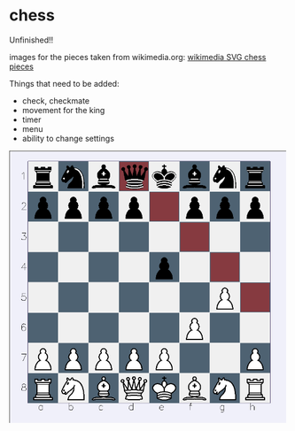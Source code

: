 # chess

Unfinished!!

images for the pieces taken from wikimedia.org: [wikimedia SVG chess pieces](https://commons.wikimedia.org/wiki/Category:SVG_chess_pieces)

Things that need to be added:
- check, checkmate
- movement for the king
- timer
- menu
- ability to change settings

<img src="assets/example.png" alt="example" width="500"/>
